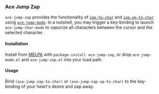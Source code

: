 ### Ace Jump Zap

`ace-jump-zap` provides the functionality of [`zap-to-char`](http://www.emacswiki.org/emacs/ZapToChar) and [`zap-up-to-char`](http://www.emacswiki.org/emacs/ZapUpToChar) using [`ace-jump-mode`](https://github.com/winterTTr/ace-jump-mode). In a nutshell, you may trigger a key-binding to launch `ace-jump-char-mode` to vaporize all characters between the cursor and the selected character.

#### Installation

Install from [MELPA](melpa.milkbox.net) with `package-install ace-jump-zap`, or drop `ace-jump-mode.el` and `ace-jump-zap.el` into your load path.

#### Usage

Bind `(ace-jump-zap-to-char)` or `(ace-jump-zap-up-to-char)` to the key-binding of your heart's desire and zap away.
